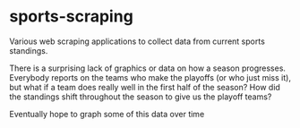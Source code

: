 # sports-scraping
Various web scraping applications to collect data from current sports standings. 

There is a surprising lack of graphics or data on how a season progresses. Everybody reports on the teams who make the playoffs (or who just miss it), but what if a team does really well in the first half of the season? How did the standings shift throughout the season to give us the playoff teams?

Eventually hope to graph some of this data over time